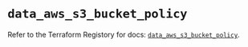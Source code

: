 # `data_aws_s3_bucket_policy`

Refer to the Terraform Registory for docs: [`data_aws_s3_bucket_policy`](https://www.terraform.io/docs/providers/aws/d/s3_bucket_policy).
